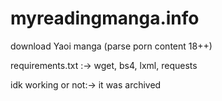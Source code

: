 # myreadingmanga.info
download Yaoi manga (parse porn content 18++)

requirements.txt  :-> wget, bs4, lxml, requests

idk working or not:-> it was archived
